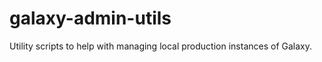 galaxy-admin-utils
==================

Utility scripts to help with managing local production instances of Galaxy.
 
